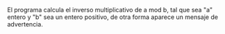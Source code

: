 El programa calcula el inverso multiplicativo de a mod b, tal que sea "a" entero y "b" sea un entero positivo, de otra forma aparece un mensaje de advertencia.

